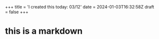 +++
title = 'I created this today: 03/12'
date = 2024-01-03T16:32:58Z
draft = false
+++

# this is a markdown 